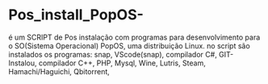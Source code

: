 # Pos_install_PopOS-
é um SCRIPT de Pos instalação com programas para desenvolvimento para o SO(Sistema Operacional) PopOS, uma distribuição Linux.
no script são instalados os programas:
snap,
VScode(snap),
compilador C#,
GIT- Instalou,
compilador C++,
PHP,
Mysql,
Wine,
Lutris,
Steam,
Hamachi/Haguichi,
Qbitorrent,
